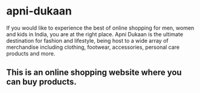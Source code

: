 # apni-dukaan
If you would like to experience the best of online shopping for men, women and kids in India, you are at the right place. Apni Dukaan is the ultimate destination for fashion and lifestyle, being host to a wide array of merchandise including clothing, footwear, accessories, personal care products and more.

## This is an online shopping website where you can buy products. 

